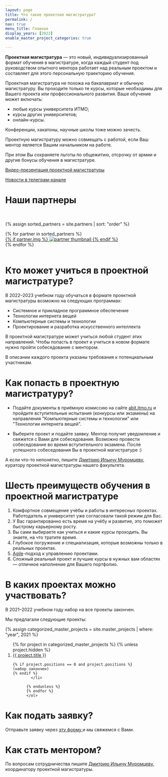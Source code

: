 ```yaml
---
layout: page
title: Что такое проектная магистратура?
permalink: /
nav: true
menu_title: Главная
display_years: [2022]
enable_master_project_categories: true

---
```


**Проектная магистратура** &mdash; это новый, индивидуализированный формат обучения в магистратуре, когда каждый
студент под руководством опытного ментора работает над реальным проектом и
составляет для этого персональную траекторию обучения.

Проектная магистратура не похожа на бакалавриат и обычную магистратуру. Вы
проходите только те курсы, которые необходимы для Вашего проекта или
профессионального развития. Ваше обучение может включать:

- любые курсы университета ИТМО;
- курсы других университетов;
- онлайн-курсы.


Конференции, хакатоны, научные школы тоже можно зачесть.

Проектную магистратуру можно совмещать с работой, если Ваш ментор является
Вашим начальником на работе.

При этом Вы сохраняете льготы по общежитию, отсрочку от армии и другие бонусы
обучения в магистратуре.

[Видео-презентация проектной магистратуры](https://vk.com/video-166875517_456239044)

<a href="https://t.me/joinchat/6teCXCefCsZiNWMy" target="_blank" title="Telegram"><i class="fab fa-telegram"></i></a>
[Новости в телеграм-канале](https://t.me/+TMUWo3U_zxplOTYy)


<!-- <div class="social">
<div class="contact-icons">
  <a href="https://t.me/joinchat/6teCXCefCsZiNWMy" target="_blank" title="Telegram"><i class="fab fa-telegram"></i></a>
  <a href="mailto:mouromtsev@itmo.ru"><i class="fas fa-envelope"></i></a>
</div>
</div> -->

# Наши партнеры

<br>
<div class="projects">

{% assign sorted_partners = site.partners | sort: "order" %}

  <div class="grid">
    {% for partner in sorted_partners %}
      <div class="grid-item">
        <a href="{{ partner.url | relative_url }}">
          <div class="mini">
            {% if partner.img %}
            <img src="{{ partner.img | relative_url }}" alt="partner thumbnail">
            {% endif %}
          </div>
        </a>
      </div>
    {% endfor %}
  </div>
</div>

<br>

# Кто может учиться в проектной магистратуре?

В 2022&ndash;2023 учебном году обучаться в формате проектной магистратуры возможно на следующих программах:

- Системное и прикладное программное обеспечение
- Технологии интернета вещей
- Компьютерные системы и технологии
- Проектирование и разработка искусственного интеллекта

В проектной магистратуре может учиться любой студент этих направлений.
Чтобы попасть в проект и учиться в новом формате нужно пройти собеседование с
ментором. 

В описании каждого проекта указаны требования к потенциальным участникам.

# Как попасть в проектную магистратуру?


- Подайте документы в приёмную комиссию на сайте
  [abit.itmo.ru](https://abit.itmo.ru) и пройдите вступительные испытания
  (конкурсы или экзамены) на направления "Компьютерные системы и технологии"
  или "Технологии интернета вещей".

- Выберите проект и подайте заявку. Ментор получит уведомление и свяжется
  с Вами для собеседования. Возможно провести собеседование во время
  вступительного экзамена. После успешного собеседования Вы в проектной магистратуре :) 


А если что-то непонятно, пишите [Дмитрию Ильичу
Муромцеву]({{site.url}}/staff_members/mouromtsev), куратору проектной
магистратуры нашего факультета.

# Шесть преимуществ обучения в проектной магистратуре

1. Комфортноe совмещeние учёбы и работы в интересных проектах.
  Работодатель и университет уже согласовали такой режим для Вас.
2. У Вас гарантированно есть время на учёбу и развитие, это поможет быстрому карьерному росту.
3. Вы сами выбираете как учиться и какие курсы проходить. Вы знаете, на что тратите время.
4. Глубокое погружение и специализация, которые возможны только в реальных проектах.
5. [Agile](https://ru.wikipedia.org/wiki/%D0%93%D0%B8%D0%B1%D0%BA%D0%B0%D1%8F_%D0%BC%D0%B5%D1%82%D0%BE%D0%B4%D0%BE%D0%BB%D0%BE%D0%B3%D0%B8%D1%8F_%D1%80%D0%B0%D0%B7%D1%80%D0%B0%D0%B1%D0%BE%D1%82%D0%BA%D0%B8)-подход к управлению проектами.
6. Сложный реальный проект и лучшие курсы в нужных вам областях &mdash; отличное наполнение для Вашего портфолио.



# В каких проектах можно участвовать?

В 2021&ndash;2022 учебном году набор на все проекты закончен. 

Мы предлагали следующие проекты:

<div class="projects">
      {% assign categorized_master_projects = site.master_projects | where: "year", 2021 %}
      <ol>
          {% for project in categorized_master_projects %}
          {% unless project.hidden %}
            <li>
              <a href="
                {% if project.external_url %}
                {{ project.external_url }}
                {% else %}
                {{ project.url }}
                {% endif %}
                "> {{ project.title }} 
              </a>

    {% if project.positions == 0 and project.positions %}
    (набор закончен)
    {% endif %}
            </li>

          {% endunless %}
          {% endfor %}
          </ol>


</div>


# Как подать заявку?

Отправьте заявку через <a href="https://forms.gle/QUMb2WqoMyLEEBBZ6" target="_blank"> эту форму </a> и мы свяжемся с Вами.

# Как стать ментором?

По вопросам сотрудничества пишите [Дмитрию Ильичу
Муромцеву]({{site.url}}/staff_members/mouromtsev), координатору проектной
магистратуры. 

